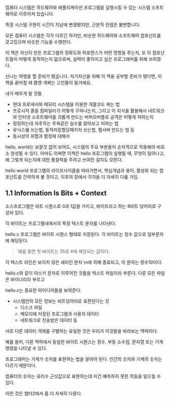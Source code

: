 컴퓨터 시스템은 하드웨어와 애플리케이션 프로그램을 실행시킬 수 있는 시스템 소프트웨어로 이루어져 있습니다.

특정 시스템 구현이 시간이 지남에 변경됐지만, 근본적 컨셉은 불변합니다.

모든 컴퓨터 시스템은 각각 다르긴 하지만, 비슷한 하드웨어와 소프트웨어 컴포넌트를 갖고있으며 비슷한 기능을 수행한다.

이 책은 자신이 만든 프로그램의 정확도와 퍼포먼스가 어떤 영향을 주는지, 또 이 컴포넌트들이 어떻게 동작하는지 앎으로써, 실력이 좋아지고 싶은 프로그래머를 위해 쓰여졌다.

신나는 여행을 할 준비가 됐습니다.
자기자신을 위해 이 책을 공부할 준비가 됐다면, 이 책을 끝마칠 때 쯤엔 개쩌는 고인물이 될거에요.

내가 배우게 될 것들
- 현대 프로세서와 메모리 시스템을 이용한 개꿀코드 짜는 법
- 프로시저 콜을 컴파일러가 어떻게 구혀나는지, 그리고 이 지식을 활용해서 네트워크와 인터넷 소프트웨어를 괴롭게 만드는 버퍼오버플로 공격은 어떻게 피하는지
- 링킹하는데 자주하는 주옥같은 실수를 알아보고 피하는 법
- 유닉스쉘 쓰는법, 동적저장할당패키지 쓰는법, 웹서버 만드는 법 등
- 동시성의 위험과 함정에 대해서

hello, world는 보잘것 없어 보여도, 시스템의 주요 부분들이 순차적으로 작동해야 비로소 완성될 수 있다. 아마도 어쩌면 이책은 hello 프로그램이 실행될 때, 무엇이 일어나고, 왜 그렇게 되는지에 대한 통찰력을 주려고 쓰여진 걸지도 모른다.

hello world 프로그램의 라이프사이클을 따라가면서, 핵심개념과 용어, 활성화 되는 컴포넌트를 간략하게 볼 것이고, 이후의 장에서 각각을 더 자세히 다룰 거임.

## 1.1 Information Is Bits + Context

소스프로그램은 비트 시퀀스로 0과 1값을 가지고, 바이트라고 하는 8비트 덩어리로 구성되 있다.

각 바이트는 프로그램내에서의 특정 텍스트 문자를 나타낸다.

hello.c 프로그램은 바이트 시퀀스 형태로 저장된다. 각 바이트는 정수 값으로 일부문자에 해당된다.

> 예를 들면 첫 바이트는 35로 #에 해당되는 값이다.

각 텍스트 라인은 보이지 않은 새라인 문자 \n에 의해 종료되고, 이 문자는 정수10이다.

hello.c와 같이 아스키 문자로 이루어진 것들을 텍스트 파일이라 부른다. 다른 모든 파일은 바이너리라 부르고

hello.c는 중요한 아이디어들을 보여준다.
- 시스템안의 모든 정보는 비트덩어리로 표현된다는 것
  - 디스크 파일
  - 메모리에 저장된 프로그램과 사용자 데이터
  - 네트워크로 전송받은 데이터 등

서로 다른 데이터 객체를 구별하는 유일한 것은 우리가 이것들을 바라보는 맥락이다.

예를 들어, 다른 맥락에서 동일한 바이트 시퀀스는 정수, 부동 소수점, 문자열 또는 기계 명령을 나타낼 수 있다.

프로그래머는 기계가 숫자를 표현하는 법을 알아야 된다. 인간의 숫자와 기계의 숫자는 다르기 때문이다. 

컴퓨터의 숫자는 유리수 근삿값으로 표현하는데 이건 예측하지 못한 작동을 일으킬 수 있다.

이런 것은 챕터2에서 좀 더 자세히 다룬다.